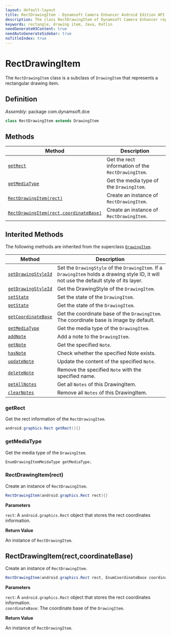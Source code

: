 ```yaml
---
layout: default-layout
title: RectDrawingItem - Dynamsoft Camera Enhancer Android Edition API Reference
description: The class RectDrawingItem of Dynamsoft Camera Enhancer represents a rectangular drawing item.
keywords: rectangle, drawing item, Java, Kotlin
needGenerateH3Content: true
needAutoGenerateSidebar: true
noTitleIndex: true
---
```


# RectDrawingItem

The `RectDrawingItem` class is a subclass of `DrawingItem` that represents a rectangular drawing item.

## Definition

*Assembly:* package com.dynamsoft.dce

```java
class RectDrawingItem extends DrawingItem
```

## Methods

| Method | Description |
|------- |-------------|
| [`getRect`](#getrect) | Get the rect information of the `RectDrawingItem`. |
| [`getMediaType`](#getmediatype) | Get the media type of the `DrawingItem`. |
| [`RectDrawingItem(rect)`](#rectdrawingitemrect) | Create an instance of `RectDrawingItem`. |
| [`RectDrawingItem(rect,coordinateBase)`](#rectdrawingitemrectcoordinatebase) | Create an instance of `RectDrawingItem`. |

## Interited Methods

The following methods are inherited from the superclass [`DrawingItem`](drawingitem.html).

| Method | Description |
|------- |-------------|
| [`setDrawingStyleId`](drawingitem.html#setdrawingstyleid) | Set the `DrawingStyle` of the `DrawingItem`. If a `DrawingItem` holds a drawing style ID, it will not use the default style of its layer. |
| [`getDrawingStyleId`](drawingitem.html#getdrawingstyleid) | Get the DrawingStyle of the `DrawingItem`. |
| [`setState`](drawingitem.html#setstate) | Set the state of the `DrawingItem`. |
| [`getState`](drawingitem.html#getstate) | Get the state of the `DrawingItem`. |
| [`getCoordinateBase`](drawingitem.html#getcoordinatebase) | Get the coordinate base of the `DrawingItem`. The coordinate base is image by default. |
| [`getMediaType`](drawingitem.html#getmediatype) | Get the media type of the `DrawingItem`. |
| [`addNote`](drawingitem.html#addnote) | Add a note to the `DrawingItem`. |
| [`getNote`](drawingitem.html#getnote) | Get the specified `Note`. |
| [`hasNote`](drawingitem.html#hasnote) | Check whether the specified Note exists. |
| [`updateNote`](drawingitem.html#updatenote) | Update the content of the specified `Note`. |
| [`deleteNote`](drawingitem.html#deletenote) | Remove the specified `Note` with the specified name. |
| [`getAllNotes`](drawingitem.html#getallnotes) | Get all `Notes` of this DrawingItem. |
| [`clearNotes`](drawingitem.html#clearnotes) | Remove all `Notes` of this DrawingItem. |

### getRect

Get the rect information of the `RectDrawingItem`.

```java
android.graphics.Rect getRect(){}
```

### getMediaType

Get the media type of the `DrawingItem`.

```java
EnumDrawingItemMeidaType getMediaType;
```

### RectDrawingItem(rect)

Create an instance of `RectDrawingItem`.

```java
RectDrawingItem(android.graphics.Rect rect){}
```

**Parameters**

`rect`: A `android.graphics.Rect` object that stores the rect coordinates information.

**Return Value**

An instance of `RectDrawingItem`.

## RectDrawingItem(rect,coordinateBase)

Create an instance of `RectDrawingItem`.

```java
RectDrawingItem(android.graphics.Rect rect, EnumCoordinateBase coordinateBase){}
```

**Parameters**

`rect`: A `android.graphics.Rect` object that stores the rect coordinates information.  
`coordinateBase`: The coordinate base of the `DrawingItem`.

**Return Value**

An instance of `RectDrawingItem`.
